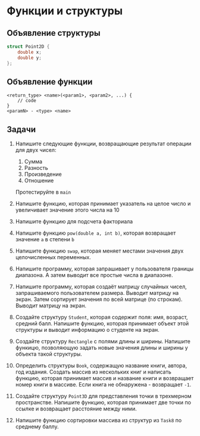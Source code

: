# Функции и структуры
## Объявление структуры
```c++
struct Point2D {
    double x;
    double y;
};
```
## Объявление функции
```
<return_type> <name>(<param1>, <param2>, ...) {
    // code
}
<paramN> - <type> <name>
```

## Задачи
1. Напишите следующие функции, возвращающие результат операции для двух чисел:
    1. Сумма
    2. Разность
    3. Произведение
    4. Отношение

   Протестируйте в `main`

2. Напишите функцию, которая принимает указатель на целое число
   и увеличивает значение этого числа на 10

3. Напишите функцию для подсчета факториала

4. Напишите функцию `pow(double a, int b)`, которая возвращает значение `a` в степени `b`

5. Напишите функцию `swap`, которая меняет местами значения двух целочисленных переменных.

6. Напишите программу, которая запрашивает у пользователя границы диапазона.
   А затем выводит все простые числа в диапазоне.

7. Напишите программу, которая создаёт матрицу случайных чисел, запрашиваемого
   пользователем размера. Выводит матрицу на экран.
   Затем сортирует значения по всей матрице (по строкам). Выводит матрицу на экран.

8. Создайте структуру `Student`, которая содержит поля: имя, возраст, средний балл.
   Напишите функцию, которая принимает объект этой структуры и выводит информацию о студенте на экран.

9. Создайте структуру `Rectangle` с полями длины и ширины. Напишите функицю, позволяющую задать новые значения
   длины и ширины у объекта такой структуры.

10. Определить структуры `Book`, содержащую название книги, автора, год издания.
    Создать массив из нескольких книг и написать функцию, которая принимает массив и название книги
    и возвращает номер книги в массиве. Если книга не обнаружена - возвращает `-1`.

11. Создайте структуру `Point3D` для представления точки в трехмерном пространстве.
    Напишите функцию, которая принимает две точки по ссылке и возвращает расстояние между ними.

12. Напишите функцию сортировки массива из структур из `Task8` по среднему баллу.
